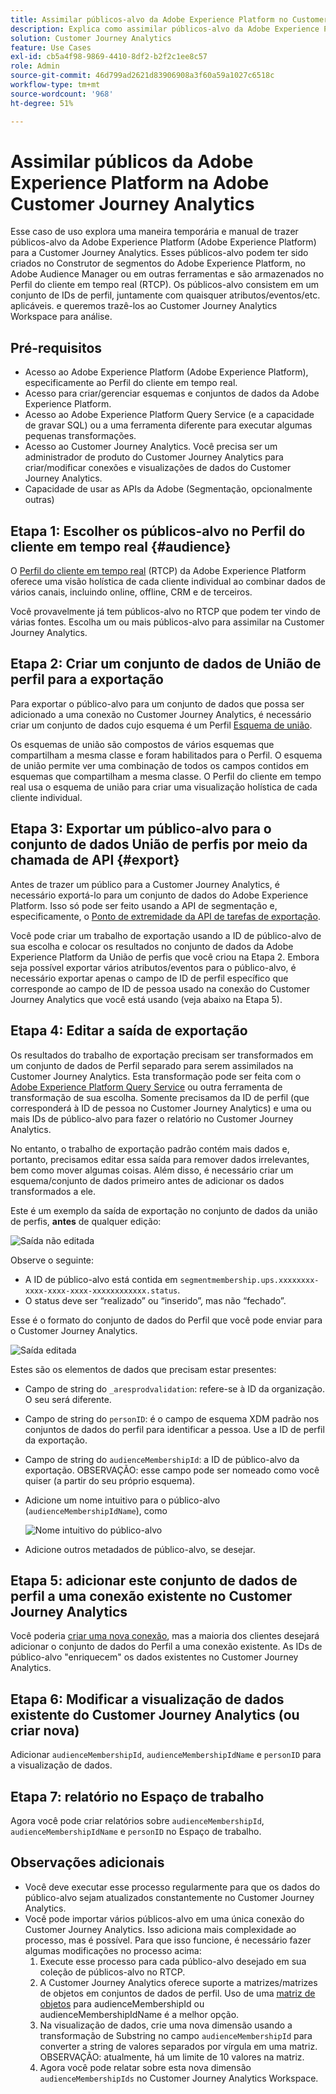 ```yaml
---
title: Assimilar públicos-alvo da Adobe Experience Platform no Customer Journey Analytics
description: Explica como assimilar públicos-alvo da Adobe Experience Platform na Customer Journey Analytics para análise adicional.
solution: Customer Journey Analytics
feature: Use Cases
exl-id: cb5a4f98-9869-4410-8df2-b2f2c1ee8c57
role: Admin
source-git-commit: 46d799ad2621d83906908a3f60a59a1027c6518c
workflow-type: tm+mt
source-wordcount: '968'
ht-degree: 51%

---
```


# Assimilar públicos da Adobe Experience Platform na Adobe Customer Journey Analytics

Esse caso de uso explora uma maneira temporária e manual de trazer públicos-alvo da Adobe Experience Platform (Adobe Experience Platform) para a Customer Journey Analytics. Esses públicos-alvo podem ter sido criados no Construtor de segmentos do Adobe Experience Platform, no Adobe Audience Manager ou em outras ferramentas e são armazenados no Perfil do cliente em tempo real (RTCP). Os públicos-alvo consistem em um conjunto de IDs de perfil, juntamente com quaisquer atributos/eventos/etc. aplicáveis. e queremos trazê-los ao Customer Journey Analytics Workspace para análise.

## Pré-requisitos

* Acesso ao Adobe Experience Platform (Adobe Experience Platform), especificamente ao Perfil do cliente em tempo real.
* Acesso para criar/gerenciar esquemas e conjuntos de dados da Adobe Experience Platform.
* Acesso ao Adobe Experience Platform Query Service (e a capacidade de gravar SQL) ou a uma ferramenta diferente para executar algumas pequenas transformações.
* Acesso ao Customer Journey Analytics. Você precisa ser um administrador de produto do Customer Journey Analytics para criar/modificar conexões e visualizações de dados do Customer Journey Analytics.
* Capacidade de usar as APIs da Adobe (Segmentação, opcionalmente outras)

## Etapa 1: Escolher os públicos-alvo no Perfil do cliente em tempo real {#audience}

O [Perfil do cliente em tempo real](https://experienceleague.adobe.com/docs/experience-platform/profile/home.html?lang=pt-BR) (RTCP) da Adobe Experience Platform oferece uma visão holística de cada cliente individual ao combinar dados de vários canais, incluindo online, offline, CRM e de terceiros.

Você provavelmente já tem públicos-alvo no RTCP que podem ter vindo de várias fontes. Escolha um ou mais públicos-alvo para assimilar na Customer Journey Analytics.

## Etapa 2: Criar um conjunto de dados de União de perfil para a exportação

Para exportar o público-alvo para um conjunto de dados que possa ser adicionado a uma conexão no Customer Journey Analytics, é necessário criar um conjunto de dados cujo esquema é um Perfil [Esquema de união](https://experienceleague.adobe.com/docs/experience-platform/profile/union-schemas/union-schema.html?lang=pt-BR#understanding-union-schemas).

Os esquemas de união são compostos de vários esquemas que compartilham a mesma classe e foram habilitados para o Perfil. O esquema de união permite ver uma combinação de todos os campos contidos em esquemas que compartilham a mesma classe. O Perfil do cliente em tempo real usa o esquema de união para criar uma visualização holística de cada cliente individual.

## Etapa 3: Exportar um público-alvo para o conjunto de dados União de perfis por meio da chamada de API {#export}

Antes de trazer um público para a Customer Journey Analytics, é necessário exportá-lo para um conjunto de dados do Adobe Experience Platform. Isso só pode ser feito usando a API de segmentação e, especificamente, o [Ponto de extremidade da API de tarefas de exportação](https://experienceleague.adobe.com/docs/experience-platform/segmentation/api/export-jobs.html?lang=pt-BR).

Você pode criar um trabalho de exportação usando a ID de público-alvo de sua escolha e colocar os resultados no conjunto de dados da Adobe Experience Platform da União de perfis que você criou na Etapa 2. Embora seja possível exportar vários atributos/eventos para o público-alvo, é necessário exportar apenas o campo de ID de perfil específico que corresponde ao campo de ID de pessoa usado na conexão do Customer Journey Analytics que você está usando (veja abaixo na Etapa 5).

## Etapa 4: Editar a saída de exportação

Os resultados do trabalho de exportação precisam ser transformados em um conjunto de dados de Perfil separado para serem assimilados na Customer Journey Analytics.  Esta transformação pode ser feita com o [Adobe Experience Platform Query Service](https://experienceleague.adobe.com/docs/experience-platform/query/home.html?lang=pt-BR) ou outra ferramenta de transformação de sua escolha. Somente precisamos da ID de perfil (que corresponderá à ID de pessoa no Customer Journey Analytics) e uma ou mais IDs de público-alvo para fazer o relatório no Customer Journey Analytics.

No entanto, o trabalho de exportação padrão contém mais dados e, portanto, precisamos editar essa saída para remover dados irrelevantes, bem como mover algumas coisas. Além disso, é necessário criar um esquema/conjunto de dados primeiro antes de adicionar os dados transformados a ele.

Este é um exemplo da saída de exportação no conjunto de dados da união de perfis, **antes** de qualquer edição:

![Saída não editada](../assets/export-unedited.png)

Observe o seguinte:

* A ID de público-alvo está contida em `segmentmembership.ups.xxxxxxxx-xxxx-xxxx-xxxx-xxxxxxxxxxxx.status`.
* O status deve ser “realizado” ou “inserido”, mas não “fechado”.

Esse é o formato do conjunto de dados do Perfil que você pode enviar para o Customer Journey Analytics.

![Saída editada](../assets/export-edited.png)

Estes são os elementos de dados que precisam estar presentes:

* Campo de string do `_aresprodvalidation`: refere-se à ID da organização. O seu será diferente.
* Campo de string do `personID`: é o campo de esquema XDM padrão nos conjuntos de dados do perfil para identificar a pessoa. Use a ID de perfil da exportação.
* Campo de string do `audienceMembershipId`: a ID de público-alvo da exportação.  OBSERVAÇÃO: esse campo pode ser nomeado como você quiser (a partir do seu próprio esquema).
* Adicione um nome intuitivo para o público-alvo (`audienceMembershipIdName`), como

  ![Nome intuitivo do público-alvo](../assets/audience-name.png)

* Adicione outros metadados de público-alvo, se desejar.

## Etapa 5: adicionar este conjunto de dados de perfil a uma conexão existente no Customer Journey Analytics

Você poderia [criar uma nova conexão](/help/connections/create-connection.md), mas a maioria dos clientes desejará adicionar o conjunto de dados do Perfil a uma conexão existente. As IDs de público-alvo &quot;enriquecem&quot; os dados existentes no Customer Journey Analytics.

## Etapa 6: Modificar a visualização de dados existente do Customer Journey Analytics (ou criar nova)

Adicionar `audienceMembershipId`, `audienceMembershipIdName` e `personID` para a visualização de dados.

## Etapa 7: relatório no Espaço de trabalho

Agora você pode criar relatórios sobre `audienceMembershipId`, `audienceMembershipIdName` e `personID` no Espaço de trabalho.

## Observações adicionais

* Você deve executar esse processo regularmente para que os dados do público-alvo sejam atualizados constantemente no Customer Journey Analytics.
* Você pode importar vários públicos-alvo em uma única conexão do Customer Journey Analytics. Isso adiciona mais complexidade ao processo, mas é possível. Para que isso funcione, é necessário fazer algumas modificações no processo acima:
   1. Execute esse processo para cada público-alvo desejado em sua coleção de públicos-alvo no RTCP.
   1. A Customer Journey Analytics oferece suporte a matrizes/matrizes de objetos em conjuntos de dados de perfil. Uso de uma [matriz de objetos](https://experienceleague.adobe.com/docs/analytics-platform/using/cja-usecases/complex-data/object-arrays.html?lang=pt-BR) para audienceMembershipId ou audienceMembershipIdName é a melhor opção.
   1. Na visualização de dados, crie uma nova dimensão usando a transformação de Substring no campo `audienceMembershipId` para converter a string de valores separados por vírgula em uma matriz. OBSERVAÇÃO: atualmente, há um limite de 10 valores na matriz.
   1. Agora você pode relatar sobre esta nova dimensão `audienceMembershipIds` no Customer Journey Analytics Workspace.
